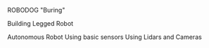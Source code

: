 

ROBODOG "Buring"

Building Legged Robot 

Autonomous Robot
Using basic sensors
Using Lidars and Cameras
